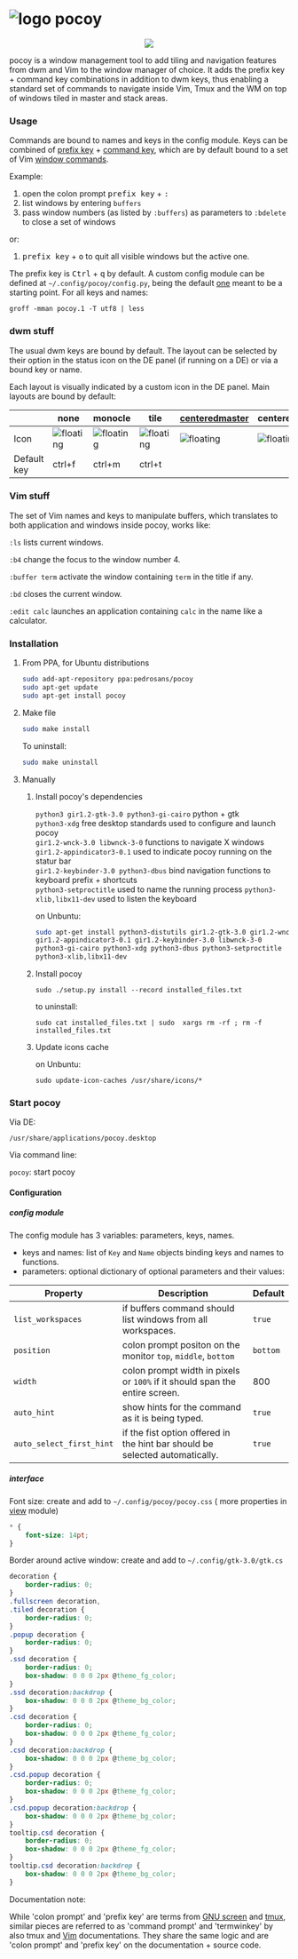 # ![logo](data/icon/pocoy.svg "pocoy logo") pocoy

<div align="center">
<a href="https://github.com/pedrosans/pocoy-media/raw/master/tile-example-01.png">
<img src="https://github.com/pedrosans/pocoy-media/raw/master/preview.png" />
</a>
</div>

pocoy is a window management tool to add tiling and navigation features
from dwm and Vim to the window manager of choice.
It adds the prefix key + command key combinations in addition to dwm keys,
thus enabling a standard set of commands to navigate inside Vim, Tmux and the WM
on top of windows tiled in master and stack areas.

### Usage

Commands are bound to names and keys in the config module.
Keys can be combined of
[prefix key](https://manpages.debian.org/buster/tmux/tmux.1.en.html#KEY_BINDINGS)
+
[command key](https://manpages.debian.org/buster/tmux/tmux.1.en.html#KEY_BINDINGS),
which are by default bound to a set of
Vim [window commands](http://vimdoc.sourceforge.net/htmldoc/vimindex.html#CTRL-W).


Example:

1. open the colon prompt <kbd>prefix key</kbd> + <kbd>:</kbd>
2. list windows by entering `buffers`
3. pass window numbers (as listed by `:buffers`) as parameters to `:bdelete` to close a set of windows

or:

1. <kbd>prefix key</kbd> + <kbd>o</kbd> to quit all visible windows but the active one.


The prefix key is <kbd>Ctrl</kbd> + <kbd>q</kbd> by default. A custom config module can
be defined at `~/.config/pocoy/config.py`, being the default
[one](pocoy/config.py) meant to be a starting point. For all keys and names:

```shell
groff -mman pocoy.1 -T utf8 | less
```

### dwm stuff

The usual dwm keys are bound by default.
The layout can be selected by their option in the status icon on the DE panel (if running on a DE)
or via a bound key or name.

Each layout is visually indicated by a custom icon in the DE panel. Main layouts are bound by default:

||none|monocle|tile|[centeredmaster](https://dwm.suckless.org/patches/centeredmaster/)|centeredfloatingmaster|[spiral](https://dwm.suckless.org/patches/fibonacci/)|dwindle|
|---|--|---|---|---|---|---|---|
|Icon| ![floating](data/icon/48x48/pocoy-dark.png "pocoy logo") | ![floating](data/icon/48x48/pocoy-M-dark.png "pocoy logo") | ![floating](data/icon/48x48/pocoy-T-dark.png "pocoy logo") | ![floating](data/icon/48x48/pocoy-C-dark.png "pocoy logo") | ![floating](data/icon/48x48/pocoy->-dark.png "pocoy logo") | ![floating](data/icon/48x48/pocoy-@-dark.png "pocoy logo") | ![floating](data/icon/48x48/pocoy-\\-dark.png "pocoy logo")
|Default key|ctrl+f|ctrl+m|ctrl+t|||||


### Vim stuff

The set of Vim names and keys to manipulate buffers, which translates to
both application and windows inside pocoy, works like:

`:ls` lists current windows.

`:b4` change the focus to the window number 4.

`:buffer term` activate the window containing `term` in the title if any.

`:bd` closes the current window.

`:edit calc` launches an application containing `calc` in the name like a calculator.

### Installation

1. From PPA, for Ubuntu distributions
	```bash
	sudo add-apt-repository ppa:pedrosans/pocoy
	sudo apt-get update
	sudo apt-get install pocoy
	```
2. Make file

	```bash
	sudo make install
	```

	To uninstall:

	```bash
	sudo make uninstall
	```

3. Manually

	1. Install pocoy's dependencies

		`python3 gir1.2-gtk-3.0 python3-gi-cairo` python + gtk  
		`python3-xdg` free desktop standards used to configure and launch pocoy  
		`gir1.2-wnck-3.0 libwnck-3-0` functions to navigate X windows  
		`gir1.2-appindicator3-0.1` used to indicate pocoy running on the statur bar  
		`gir1.2-keybinder-3.0 python3-dbus` bind navigation functions to keyboard prefix + shortcuts  
		`python3-setproctitle` used to name the running process
		`python3-xlib,libx11-dev` used to listen the keyboard

		on Unbuntu:

		```bash
		sudo apt-get install python3-distutils gir1.2-gtk-3.0 gir1.2-wnck-3.0 \
		gir1.2-appindicator3-0.1 gir1.2-keybinder-3.0 libwnck-3-0             \
		python3-gi-cairo python3-xdg python3-dbus python3-setproctitle        \
		python3-xlib,libx11-dev
		```

	2. Install pocoy
		```
		sudo ./setup.py install --record installed_files.txt
		```
		to uninstall:
		```
		sudo cat installed_files.txt | sudo  xargs rm -rf ; rm -f installed_files.txt
		```

	3. Update icons cache

		on Unbuntu:

		```
		sudo update-icon-caches /usr/share/icons/*
		```

### Start pocoy

Via DE:

`/usr/share/applications/pocoy.desktop`

Via command line:

`pocoy`: start pocoy

#### Configuration

##### config module

The config module has 3 variables: parameters, keys, names.

- keys and names: list of `Key` and `Name` objects binding keys and names to functions.
- parameters: optional dictionary of optional parameters and their values:

Property|Description|Default
-|-|-
`list_workspaces`| if buffers command should list windows from all workspaces. |`true`
`position`| colon prompt positon on the monitor `top`, `middle`, `bottom` | `bottom`
`width`| colon prompt width in pixels or `100%` if it should span the entire screen. | 800
`auto_hint` | show hints for the command as it is being typed. | `true`
`auto_select_first_hint` | if the fist option offered in the hint bar should be selected automatically. | `true`


##### interface

Font size: create and add to `~/.config/pocoy/pocoy.css` ( more properties in [view](pocoy/view.py) module)

```css
* {
	font-size: 14pt;
}
```

Border around active window: create and add to `~/.config/gtk-3.0/gtk.cs`

```css
decoration {
	border-radius: 0;
}
.fullscreen decoration,
.tiled decoration {
	border-radius: 0; 
}
.popup decoration {
	border-radius: 0; 
}
.ssd decoration {
	border-radius: 0;
	box-shadow: 0 0 0 2px @theme_fg_color;
}
.ssd decoration:backdrop {
	box-shadow: 0 0 0 2px @theme_bg_color;
}
.csd decoration {
	border-radius: 0;
	box-shadow: 0 0 0 2px @theme_fg_color;
}
.csd decoration:backdrop {
	box-shadow: 0 0 0 2px @theme_bg_color;
}
.csd.popup decoration {
	border-radius: 0;
	box-shadow: 0 0 0 2px @theme_fg_color;
}
.csd.popup decoration:backdrop {
	box-shadow: 0 0 0 2px @theme_bg_color;
}
tooltip.csd decoration {
	border-radius: 0;
	box-shadow: 0 0 0 2px @theme_fg_color;
}
tooltip.csd decoration:backdrop {
	box-shadow: 0 0 0 2px @theme_bg_color;
}
```

Documentation note:

While 'colon prompt' and 'prefix key' are terms from 
[GNU screen](https://www.gnu.org/software/screen/manual/html_node/Commands.html)
and
[tmux](https://manpages.debian.org/buster/tmux/tmux.1.en.html#KEY_BINDINGS),
similar pieces are referred to as 'command prompt' and 'termwinkey'
by also tmux and [Vim](https://vimhelp.org/options.txt.html#%27termwinkey%27)
documentations.
They share the same logic and are 'colon prompt' and 'prefix key' on the documentation + source code.
